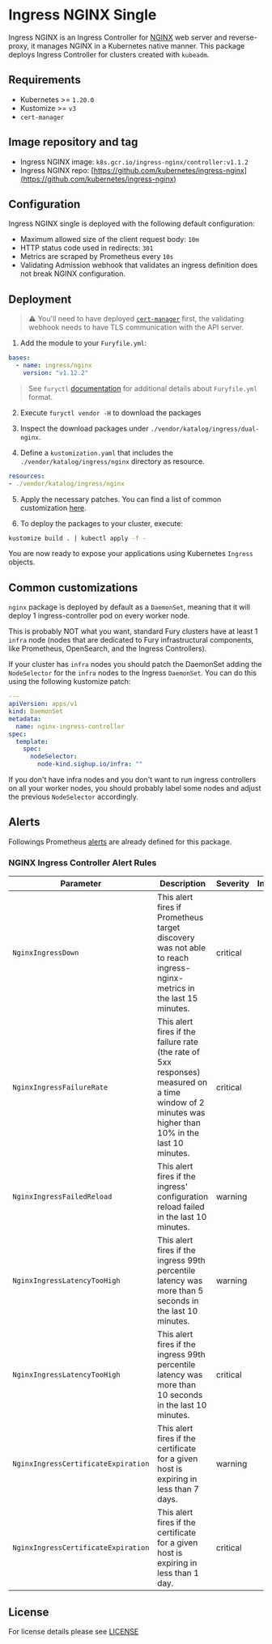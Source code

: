 # Ingress NGINX Single

<!-- <KFD-DOCS> -->

Ingress NGINX is an Ingress Controller for [NGINX][nginx-page] web server and reverse-proxy, it manages NGINX in a Kubernetes native manner. This package deploys Ingress Controller for clusters created with `kubeadm`.

## Requirements

- Kubernetes >= `1.20.0`
- Kustomize >= `v3`
- `cert-manager`

## Image repository and tag

- Ingress NGINX image: `k8s.gcr.io/ingress-nginx/controller:v1.1.2`
- Ingress NGINX repo: [https://github.com/kubernetes/ingress-nginx](https://github.com/kubernetes/ingress-nginx)

## Configuration

Ingress NGINX single is deployed with the following default configuration:

- Maximum allowed size of the client request body: `10m`
- HTTP status code used in redirects: `301`
- Metrics are scraped by Prometheus every `10s`
- Validating Admission webhook that validates an ingress definition does not break NGINX configuration.

## Deployment

> ⚠️ You'll need to have deployed [`cert-manager`](../cert-manager/) first, the validating webhook needs to have TLS communication with the API server.

1. Add the module to your `Furyfile.yml`:

```yaml
bases:
  - name: ingress/nginx
    version: "v1.12.2"
```

> See `furyctl` [documentation][furyctl-repo] for additional details about `Furyfile.yml` format.

2. Execute `furyctl vendor -H` to download the packages

3. Inspect the download packages under `./vendor/katalog/ingress/dual-nginx`.

4. Define a `kustomization.yaml` that includes the `./vendor/katalog/ingress/nginx` directory as resource.

```yaml
resources:
- ./vendor/katalog/ingress/nginx
```

5. Apply the necessary patches. You can find a list of common customization [here](#common-customizations).

6. To deploy the packages to your cluster, execute:

```bash
kustomize build . | kubectl apply -f -
```

You are now ready to expose your applications using Kubernetes `Ingress` objects.

## Common customizations

`nginx` package is deployed by default as a `DaemonSet`, meaning that it will deploy 1 ingress-controller pod on every worker node.

This is probably NOT what you want, standard Fury clusters have at least 1 `infra` node (nodes that are dedicated to Fury infrastructural components, like Prometheus, OpenSearch, and the Ingress Controllers).

If your cluster has `infra` nodes you should patch the DaemonSet adding the `NodeSelector` for the `infra` nodes to the Ingress `DaemonSet`. You can do this using the following kustomize patch:

```yaml
---
apiVersion: apps/v1
kind: DaemonSet
metadata:
  name: nginx-ingress-controller
spec:
  template:
    spec:
      nodeSelector:
        node-kind.sighup.io/infra: ""
```

If you don't have infra nodes and you don't want to run ingress controllers on all your worker nodes, you should probably label some nodes and adjust the previous `NodeSelector` accordingly.

## Alerts

Followings Prometheus [alerts][prometheus-alerts] are already defined for this package.

### NGINX Ingress Controller Alert Rules

| Parameter                           | Description                                                                                                                                         | Severity | Interval |
| ----------------------------------- | --------------------------------------------------------------------------------------------------------------------------------------------------- | -------- | :------: |
| `NginxIngressDown`                  | This alert fires if Prometheus target discovery was not able to reach ingress-nginx-metrics in the last 15 minutes.                                 | critical |   15m    |
| `NginxIngressFailureRate`           | This alert fires if the failure rate (the rate of 5xx responses) measured on a time window of 2 minutes was higher than 10% in the last 10 minutes. | critical |   10m    |
| `NginxIngressFailedReload`          | This alert fires if the ingress' configuration reload failed in the last 10 minutes.                                                                | warning  |   10m    |
| `NginxIngressLatencyTooHigh`        | This alert fires if the ingress 99th percentile latency was more than 5 seconds in the last 10 minutes.                                             | warning  |   10m    |
| `NginxIngressLatencyTooHigh`        | This alert fires if the ingress 99th percentile latency was more than 10 seconds in the last 10 minutes.                                            | critical |   10m    |
| `NginxIngressCertificateExpiration` | This alert fires if the certificate for a given host is expiring in less than 7 days.                                                               | warning  |          |
| `NginxIngressCertificateExpiration` | This alert fires if the certificate for a given host is expiring in less than 1 day.                                                                | critical |          |

<!-- Links -->
[furyctl-repo]: https://github.com/sighupio/furyctl
[nginx-page]: https://nginx.org
[prometheus-alerts]: https://prometheus.io/docs/prometheus/latest/configuration/alerting_rules/

<!-- </KFD-DOCS> -->

## License

For license details please see [LICENSE](../../LICENSE)
